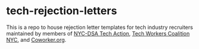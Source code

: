 # tech-rejection-letters
This is a repo to house rejection letter templates for tech industry recruiters maintained by members of [NYC-DSA Tech Action](techaction.nyc), [Tech Workers Coalition NYC](https://techworkerscoalition.org/nyc/), and [Coworker.org](coworker.org).
